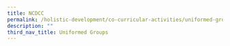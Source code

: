 ```yaml
---
title: NCDCC
permalink: /holistic-development/co-curricular-activities/uniformed-groups/ncdcc/
description: ""
third_nav_title: Uniformed Groups
---
```

